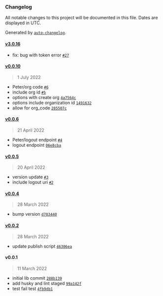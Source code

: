 ### Changelog

All notable changes to this project will be documented in this file. Dates are displayed in UTC.

Generated by [`auto-changelog`](https://github.com/CookPete/auto-changelog).

#### [v3.0.16](https://github.com/kinde-oss/kinde-auth-pkce-js/compare/v0.0.10...v3.0.16)

- fix: bug with token error [`#27`](https://github.com/kinde-oss/kinde-auth-pkce-js/pull/27)

#### [v0.0.10](https://github.com/kinde-oss/kinde-auth-pkce-js/compare/v0.0.6...v0.0.10)

> 1 July 2022

- Peter/org code [`#6`](https://github.com/kinde-oss/kinde-auth-pkce-js/pull/6)
- include org id [`#5`](https://github.com/kinde-oss/kinde-auth-pkce-js/pull/5)
- options with create org [`4a7564c`](https://github.com/kinde-oss/kinde-auth-pkce-js/commit/4a7564c4d8bde7eb2afadb8b55a78f72af6d8504)
- options include organization id [`1491632`](https://github.com/kinde-oss/kinde-auth-pkce-js/commit/149163296266df57a7a98455af5930ae950f5ad8)
- allow for org_code [`285507c`](https://github.com/kinde-oss/kinde-auth-pkce-js/commit/285507cdf5c8f2cef1da260b8d5f07264fae4767)

#### [v0.0.6](https://github.com/kinde-oss/kinde-auth-pkce-js/compare/v0.0.5...v0.0.6)

> 21 April 2022

- Peter/logout endpoint [`#4`](https://github.com/kinde-oss/kinde-auth-pkce-js/pull/4)
- logout endpoint [`06e8cba`](https://github.com/kinde-oss/kinde-auth-pkce-js/commit/06e8cba8bbe22773013d979eb21102960dcd4591)

#### [v0.0.5](https://github.com/kinde-oss/kinde-auth-pkce-js/compare/v0.0.4...v0.0.5)

> 20 April 2022

- version update [`#3`](https://github.com/kinde-oss/kinde-auth-pkce-js/pull/3)
- include logout uri [`#2`](https://github.com/kinde-oss/kinde-auth-pkce-js/pull/2)

#### [v0.0.4](https://github.com/kinde-oss/kinde-auth-pkce-js/compare/v0.0.2...v0.0.4)

> 28 March 2022

- bump version [`d703440`](https://github.com/kinde-oss/kinde-auth-pkce-js/commit/d703440a408c0f32bd5d7647f0a8be760ee4afe3)

#### [v0.0.2](https://github.com/kinde-oss/kinde-auth-pkce-js/compare/v0.0.1...v0.0.2)

> 28 March 2022

- update publish script [`46306ea`](https://github.com/kinde-oss/kinde-auth-pkce-js/commit/46306ea015a286c21948cb47cc20755f2827b86e)

#### v0.0.1

> 11 March 2022

- initial lib commit [`288b139`](https://github.com/kinde-oss/kinde-auth-pkce-js/commit/288b139cd64254d19c320024c6ce352e8fd56d19)
- add husky and lint staged [`99a142f`](https://github.com/kinde-oss/kinde-auth-pkce-js/commit/99a142f6272462c47d12fabab506940b6a4ca320)
- test fail test [`4fb9db1`](https://github.com/kinde-oss/kinde-auth-pkce-js/commit/4fb9db13e32f49dd1f2f78df18c200c77879d311)
